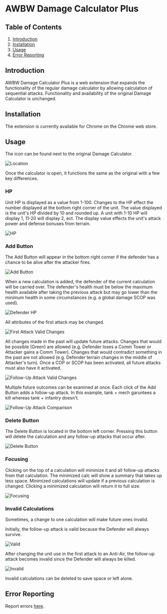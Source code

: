 # AWBW Damage Calculator Plus

## Table of Contents
1. [Introduction](#introduction)
2. [Installation](#installation)
3. [Usage](#usage)
4. [Error Reporting](#error_reporting)

## Introduction
AWBW Damage Calculator Plus is a web extension that expands the functionality of the regular damage calculator by allowing calculation of sequential attacks. 
Functionality and availability of the original Damage Calculator is unchanged.

## Installation
The extension is currently available for Chrome on the Chrome web store.

## Usage
The icon can be found next to the original Damage Calculator.

![Location](images/tutorial/toggle_location.png)

Once the calculator is open, it functions the same as the original with a few key differences.

### HP
Unit HP is displayed as a value from 1-100. Changes to the HP effect the number displayed at the bottom right corner of the unit. 
The value displayed is the unit's HP divided by 10 and rounded up. A unit with 1-10 HP will display 1, 11-20 will display 2, ect.
The display value effects the unit's attack power and defense bonuses from terrain.

![HP](images/tutorial/hp_display.png)

### Add Button
The Add Button will appear in the bottom right corner if the defender has a chance to be alive after the attacker fires.

![Add Button](images/tutorial/add_button.png)

When a new calculation is added, the defender of the current calculation will be carried over. 
The defender's health must be below the maximum health available after taking the previous attack but may go lower than the minimum health in some circumstances (e.g. a global damage SCOP was used).

![Defender HP](images/tutorial/defender_hp.png)

All attributes of the first attack may be changed.

![First Attack Valid Changes](images/tutorial/root_valid.png)

All changes made in the past will update future attacks. Changes that would be possible (Green) are allowed (e.g. Defender loses a Comm Tower or Attacker gains a Comm Tower).
Changes that would contradict something in the past are not allowed (e.g. Defender terrain changes in the middle of Attacker's turn).
Once a COP or SCOP has been activated, all future attacks must also have it activated.

![Follow-Up Attack Valid Changes](images/tutorial/follow_up_valid.png)

Multiple future outcomes can be examined at once. Each click of the Add Button adds a follow-up attack.
In this example, tank + mech garuntees a kill whereas tank + infantry doesn't.

![Follow-Up Attack Comparison](images/tutorial/multiple_paths.png)

### Delete Button
The Delete Button is located in the bottom left corner. Pressing this button will delete the calculation and any follow-up attacks that occur after.

![Delete Button](images/tutorial/delete_button.png)

### Focusing
Clicking on the top of a calculation will minimize it and all follow-up attacks from that calculation. The minimized calc will show a summary that takes up less space.
Minimized calculations will update if a previous calculation is changed. Clicking a minimized calculation will return it to full size.

![Focusing](images/tutorial/focus.png)

### Invalid Calculations
Sometimes, a change to one calculation will make future ones invalid. 

Initially, the follow-up attack is valid because the Defender will always survive.

![Valid](images/tutorial/valid.png)

After changing the unit use in the first attack to an Anti-Air, the follow-up attack becomes invalid since the Defender will always be killed.

![Invalid](images/tutorial/invalid.png)

Invalid calculations can be deleted to save space or left alone.

## Error Reporting
Report errors [here](https://forms.gle/my2XMuUk14ZDjry46).
